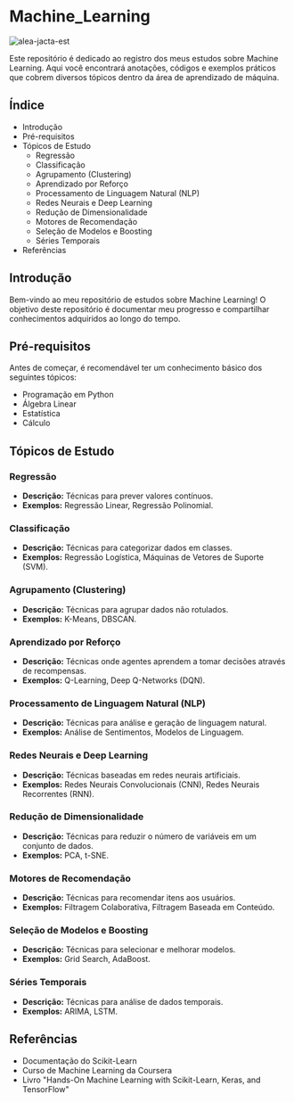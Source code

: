 # Machine_Learning
![alea-jacta-est](https://upload.wikimedia.org/wikipedia/commons/thumb/a/ac/Coat_of_arms_of_the_Hall_family.jpg/458px-Coat_of_arms_of_the_Hall_family.jpg)

Este repositório é dedicado ao registro dos meus estudos sobre Machine Learning. Aqui você encontrará anotações, códigos e exemplos práticos que cobrem diversos tópicos dentro da área de aprendizado de máquina.

## Índice

- Introdução
- Pré-requisitos
- Tópicos de Estudo
  - Regressão
  - Classificação
  - Agrupamento (Clustering)
  - Aprendizado por Reforço
  - Processamento de Linguagem Natural (NLP)
  - Redes Neurais e Deep Learning
  - Redução de Dimensionalidade
  - Motores de Recomendação
  - Seleção de Modelos e Boosting
  - Séries Temporais
- Referências

## Introdução

Bem-vindo ao meu repositório de estudos sobre Machine Learning! O objetivo deste repositório é documentar meu progresso e compartilhar conhecimentos adquiridos ao longo do tempo.

## Pré-requisitos

Antes de começar, é recomendável ter um conhecimento básico dos seguintes tópicos:

- Programação em Python
- Álgebra Linear
- Estatística
- Cálculo

## Tópicos de Estudo

### Regressão

- **Descrição:** Técnicas para prever valores contínuos.
- **Exemplos:** Regressão Linear, Regressão Polinomial.

### Classificação

- **Descrição:** Técnicas para categorizar dados em classes.
- **Exemplos:** Regressão Logística, Máquinas de Vetores de Suporte (SVM).

### Agrupamento (Clustering)

- **Descrição:** Técnicas para agrupar dados não rotulados.
- **Exemplos:** K-Means, DBSCAN.

### Aprendizado por Reforço

- **Descrição:** Técnicas onde agentes aprendem a tomar decisões através de recompensas.
- **Exemplos:** Q-Learning, Deep Q-Networks (DQN).

### Processamento de Linguagem Natural (NLP)

- **Descrição:** Técnicas para análise e geração de linguagem natural.
- **Exemplos:** Análise de Sentimentos, Modelos de Linguagem.

### Redes Neurais e Deep Learning

- **Descrição:** Técnicas baseadas em redes neurais artificiais.
- **Exemplos:** Redes Neurais Convolucionais (CNN), Redes Neurais Recorrentes (RNN).

### Redução de Dimensionalidade

- **Descrição:** Técnicas para reduzir o número de variáveis em um conjunto de dados.
- **Exemplos:** PCA, t-SNE.

### Motores de Recomendação

- **Descrição:** Técnicas para recomendar itens aos usuários.
- **Exemplos:** Filtragem Colaborativa, Filtragem Baseada em Conteúdo.

### Seleção de Modelos e Boosting

- **Descrição:** Técnicas para selecionar e melhorar modelos.
- **Exemplos:** Grid Search, AdaBoost.

### Séries Temporais

- **Descrição:** Técnicas para análise de dados temporais.
- **Exemplos:** ARIMA, LSTM.

## Referências

- Documentação do Scikit-Learn
- Curso de Machine Learning da Coursera
- Livro "Hands-On Machine Learning with Scikit-Learn, Keras, and TensorFlow"

